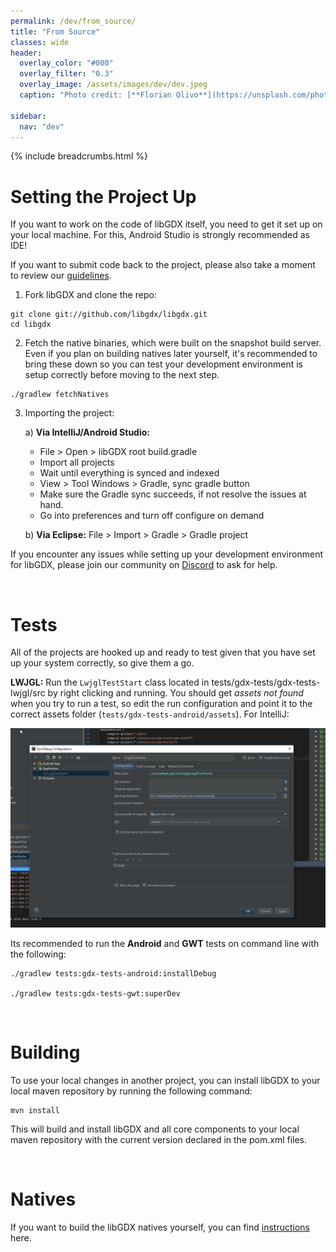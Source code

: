 ```yaml
---
permalink: /dev/from_source/
title: "From Source"
classes: wide
header:
  overlay_color: "#000"
  overlay_filter: "0.3"
  overlay_image: /assets/images/dev/dev.jpeg
  caption: "Photo credit: [**Florian Olivo**](https://unsplash.com/photos/Ek9Znm8lQ1U)"

sidebar:
  nav: "dev"
---
```


{% include breadcrumbs.html %}

# Setting the Project Up
If you want to work on the code of libGDX itself, you need to get it set up on your local machine. For this, Android Studio is strongly recommended as IDE!

If you want to submit code back to the project, please also take a moment to review our [guidelines](/dev/contributing/).

1. Fork libGDX and clone the repo:
```
git clone git://github.com/libgdx/libgdx.git
cd libgdx
```
2. Fetch the native binaries, which were built on the snapshot build server. Even if you plan on building natives later yourself, it's recommended to bring these down so you can test your development environment is setup correctly before moving to the next step.
```
./gradlew fetchNatives
```
3. Importing the project:

    a) **Via IntelliJ/Android Studio:**

     - File > Open > libGDX root build.gradle
     - Import all projects
     - Wait until everything is synced and indexed
     - View > Tool Windows > Gradle, sync gradle button
     - Make sure the Gradle sync succeeds, if not resolve the issues at hand.
     - Go into preferences and turn off configure on demand

    b) **Via Eclipse:** File > Import > Gradle > Gradle project

If you encounter any issues while setting up your development environment for libGDX, please join our community on [Discord](/community/discord/) to ask for help.

<br/>

# Tests
All of the projects are hooked up and ready to test given that you have set up your system correctly, so give them a go.

**LWJGL:** Run the `LwjglTestStart` class located in tests/gdx-tests/gdx-tests-lwjgl/src by right clicking and running. You should get _assets not found_ when you try to run a test, so edit the run configuration and point it to the correct assets folder (`tests/gdx-tests-android/assets`). For IntelliJ:

![](/assets/images/dev/source/0.png)

Its recommended to run the **Android** and **GWT** tests on command line with the following:

```
./gradlew tests:gdx-tests-android:installDebug

./gradlew tests:gdx-tests-gwt:superDev
```

<br/>

# Building
To use your local changes in another project, you can install libGDX to your local maven repository by running the following command:
```
mvn install
```

This will build and install libGDX and all core components to your local maven repository with the current version declared in the pom.xml files.

<br/>

# Natives
If you want to build the libGDX natives yourself, you can find [instructions](/dev/natives/) here.
